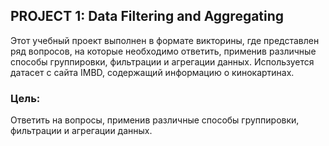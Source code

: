## PROJECT 1: Data Filtering and Aggregating
Этот учебный проект выполнен в формате викторины, где представлен ряд вопросов, на которые необходимо ответить, 
применив различные способы группировки, фильтрации и агрегации данных. Используется датасет с сайта IMBD, содержащий информацию о кинокартинах.

### Цель:
Ответить на вопросы, применив различные способы группировки, фильтрации и агрегации данных.
